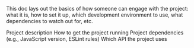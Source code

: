This doc lays out the basics of how someone can engage with the project: what it is, how to set it up, which development environment to use, what dependencies to watch out for, etc. 

Project description
How to get the project running
Project dependencies (e.g., JavaScript version, ESLint rules)
Which API the project uses
